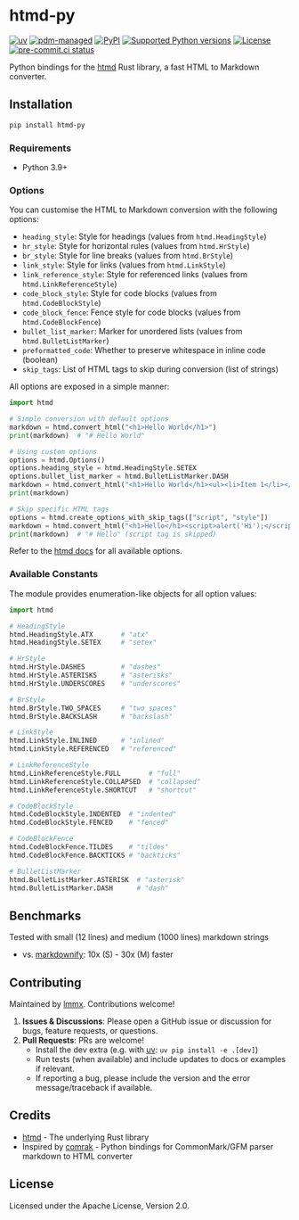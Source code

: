 # htmd-py

<!-- [![downloads](https://static.pepy.tech/badge/htmd-py/month)](https://pepy.tech/project/htmd-py) -->
[![uv](https://img.shields.io/endpoint?url=https://raw.githubusercontent.com/astral-sh/uv/main/assets/badge/v0.json)](https://github.com/astral-sh/uv)
[![pdm-managed](https://img.shields.io/badge/pdm-managed-blueviolet)](https://pdm.fming.dev)
[![PyPI](https://img.shields.io/pypi/v/htmd-py.svg)](https://pypi.org/project/htmd-py)
[![Supported Python versions](https://img.shields.io/pypi/pyversions/htmd-py.svg)](https://pypi.org/project/htmd-py)
[![License](https://img.shields.io/pypi/l/htmd-py.svg)](https://pypi.python.org/pypi/htmd-py)
[![pre-commit.ci status](https://results.pre-commit.ci/badge/github/lmmx/htmd/master.svg)](https://results.pre-commit.ci/latest/github/lmmx/htmd/master)

Python bindings for the [htmd](https://github.com/letmutex/htmd) Rust library, a fast HTML to Markdown converter.

## Installation

```bash
pip install htmd-py
```

### Requirements

- Python 3.9+

### Options

You can customise the HTML to Markdown conversion with the following options:

- `heading_style`: Style for headings (values from `htmd.HeadingStyle`)
- `hr_style`: Style for horizontal rules (values from `htmd.HrStyle`)
- `br_style`: Style for line breaks (values from `htmd.BrStyle`)
- `link_style`: Style for links (values from `htmd.LinkStyle`)
- `link_reference_style`: Style for referenced links (values from `htmd.LinkReferenceStyle`)
- `code_block_style`: Style for code blocks (values from `htmd.CodeBlockStyle`)
- `code_block_fence`: Fence style for code blocks (values from `htmd.CodeBlockFence`)
- `bullet_list_marker`: Marker for unordered lists (values from `htmd.BulletListMarker`)
- `preformatted_code`: Whether to preserve whitespace in inline code (boolean)
- `skip_tags`: List of HTML tags to skip during conversion (list of strings)

All options are exposed in a simple manner:

```py
import htmd

# Simple conversion with default options
markdown = htmd.convert_html("<h1>Hello World</h1>")
print(markdown)  # "# Hello World"

# Using custom options
options = htmd.Options()
options.heading_style = htmd.HeadingStyle.SETEX
options.bullet_list_marker = htmd.BulletListMarker.DASH
markdown = htmd.convert_html("<h1>Hello World</h1><ul><li>Item 1</li></ul>", options)
print(markdown)

# Skip specific HTML tags
options = htmd.create_options_with_skip_tags(["script", "style"])
markdown = htmd.convert_html("<h1>Hello</h1><script>alert('Hi');</script>", options)
print(markdown)  # "# Hello" (script tag is skipped)
```

Refer to the [htmd docs](https://docs.rs/htmd-py/latest/htmd-py/struct.Options.html) for all available options.

### Available Constants

The module provides enumeration-like objects for all option values:

```python
import htmd

# HeadingStyle
htmd.HeadingStyle.ATX       # "atx"
htmd.HeadingStyle.SETEX     # "setex"

# HrStyle
htmd.HrStyle.DASHES         # "dashes"
htmd.HrStyle.ASTERISKS      # "asterisks"
htmd.HrStyle.UNDERSCORES    # "underscores"

# BrStyle
htmd.BrStyle.TWO_SPACES     # "two_spaces"
htmd.BrStyle.BACKSLASH      # "backslash"

# LinkStyle
htmd.LinkStyle.INLINED      # "inlined"
htmd.LinkStyle.REFERENCED   # "referenced"

# LinkReferenceStyle
htmd.LinkReferenceStyle.FULL       # "full"
htmd.LinkReferenceStyle.COLLAPSED  # "collapsed"
htmd.LinkReferenceStyle.SHORTCUT   # "shortcut"

# CodeBlockStyle
htmd.CodeBlockStyle.INDENTED  # "indented"
htmd.CodeBlockStyle.FENCED    # "fenced"

# CodeBlockFence
htmd.CodeBlockFence.TILDES    # "tildes"
htmd.CodeBlockFence.BACKTICKS # "backticks"

# BulletListMarker
htmd.BulletListMarker.ASTERISK  # "asterisk"
htmd.BulletListMarker.DASH      # "dash"
```

## Benchmarks

Tested with small (12 lines) and medium (1000 lines) markdown strings

- vs. [markdownify](https://pypi.org/project/markdownify): 10x (S) - 30x (M) faster

## Contributing

Maintained by [lmmx](https://github.com/lmmx). Contributions welcome!

1. **Issues & Discussions**: Please open a GitHub issue or discussion for bugs, feature requests, or questions.
2. **Pull Requests**: PRs are welcome!
   - Install the dev extra (e.g. with [uv](https://docs.astral.sh/uv/): `uv pip install -e .[dev]`)
   - Run tests (when available) and include updates to docs or examples if relevant.
   - If reporting a bug, please include the version and the error message/traceback if available.

## Credits

- [htmd](https://github.com/letmutex/htmd) - The underlying Rust library
- Inspired by [comrak](https://github.com/lmmx/comrak) - Python bindings for CommonMark/GFM parser
  markdown to HTML converter

## License

Licensed under the Apache License, Version 2.0.
